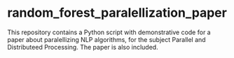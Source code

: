 # random_forest_paralellization_paper
This repository contains a Python script with demonstrative code for a paper about paralellizing NLP algorithms, for the subject Parallel and Distributeed Processing. The paper is also included.
